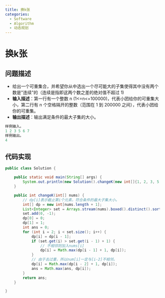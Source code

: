 ```yaml
---
title: 换k张
categories:
  - Software
  - Algorithm
  - 动态规划
---
```

# 换k张

## 问题描述

- 给出一个可重集合，并希望你从中选出一个尽可能大的子集使得其中没有两个数是"连续”的（连续是指即这两个数之差的绝对值不超过 1)
- **输入描述**：第一行有一个整数 n (1<=n<=100000)，代表小团给你的可重集大小，第二行有 n 个空格隔开的整数（范围在 1 到 200000 之间），代表小团给你的可重集。
- **输出描述**：输出满足条件的最大子集的大小。

```java
样例输入。
1 2 3 5 6 7
样例输出。
4
```

## 代码实现

```java
public class Solution {

    public static void main(String[] args) {
        System.out.println(new Solution().changeK(new int[]{1, 2, 3, 5, 6, 7}));
    }

    public int changeK(int[] nums) {
        // dp[i]表示截止第i个元素，符合条件的最大子集大小。
        int[] dp = new int[nums.length + 1];
        List<Integer> set = Arrays.stream(nums).boxed().distinct().sorted().collect(Collectors.toList());
        set.add(0, -1);
        dp[0] = 0;
        dp[1] = 1;
        int ans = 0;
        for (int i = 2; i < set.size(); i++) {
            dp[i] = dp[i - 1];
            if (set.get(i) > set.get(i - 1) + 1) {
                // 不相邻则加入nums[i]
                dp[i] = Math.max(dp[i - 1] + 1, dp[i]);
            }
            // 由于去过重，所以num[i]一定与[i-2]不相邻。
            dp[i] = Math.max(dp[i - 2] + 1, dp[i]);
            ans = Math.max(ans, dp[i]);
        }
        return ans;
    }

}
```
